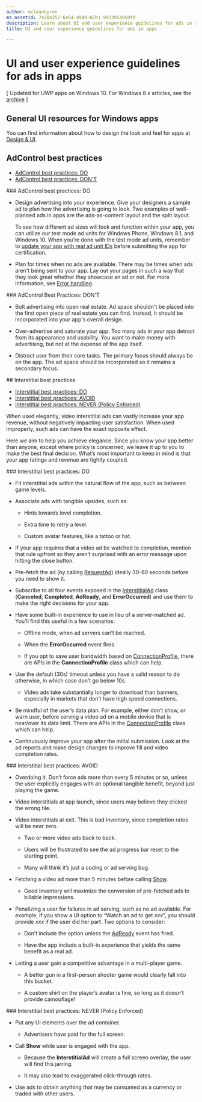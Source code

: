 ```yaml
---
author: mcleanbyron
ms.assetid: 7a38a352-6e54-4949-87b1-992395a959fd
description: Learn about UI and user experience guidelines for ads in apps.
title: UI and user experience guidelines for ads in apps

---
```


# UI and user experience guidelines for ads in apps


\[ Updated for UWP apps on Windows 10. For Windows 8.x articles, see the [archive](http://go.microsoft.com/fwlink/p/?linkid=619132) \]

## General UI resources for Windows apps

You can find information about how to design the look and feel for apps at [Design & UI](https://developer.microsoft.com/windows/design).

## AdControl best practices

* [AdControl best practices: DO](#adcontrolbestpracticesdo10)
* [AdControl best practices: DON'T](#adcontrolbestpracticesdont10)

<span id="adcontrolbestpracticesdo10"/>
### AdControl best practices: DO

* Design advertising into your experience. Give your designers a sample ad to plan how the advertising is going to look. Two examples of well-planned ads in apps are the ads-as-content layout and the split layout.

  To see how different ad sizes will look and function within your app, you can utilize our test mode ad units for Windows Phone, Windows 8.1, and Windows 10. When you’re done with the test mode ad units, remember to [update your app with real ad unit IDs](set-up-ad-units-in-your-app.md) before submitting the app for certification.

* Plan for times when no ads are available. There may be times when ads aren't being sent to your app. Lay out your pages in such a way that they look great whether they showcase an ad or not. For more information, see [Error handling](error-handling-with-advertising-libraries.md).

<span id="adcontrolbestpracticesdont10"/>
### AdControl Best Practices: DON'T

* Bolt advertising into open real estate. Ad space shouldn't be placed into the first open piece of real estate you can find. Instead, it should be incorporated into your app's overall design.

* Over-advertise and saturate your app. Too many ads in your app detract from its appearance and usability. You want to make money with advertising, but not at the expense of the app itself.

* Distract user from their core tasks. The primary focus should always be on the app. The ad space should be incorporated so it remains a secondary focus.

<span id="interstitialbestpractices10"/>
## Interstitial best practices

* [Interstitial best practices: DO](#interstitialbestpracticesdo10)
* [Interstitial best practices: AVOID](#interstitialbestpracticesavoid10)
* [Interstitial best practices: NEVER (Policy Enforced)](#interstitialbestpracticesnever10)

When used elegantly, video interstitial ads can vastly increase your app revenue, without negatively impacting user satisfaction. When used improperly, such ads can have the exact opposite effect.

Here we aim to help you achieve elegance. Since you know your app better than anyone, except where policy is concerned, we leave it up to you to make the best final decision. What’s most important to keep in mind is that your app ratings and revenue are tightly coupled.

<span id="interstitialbestpracticesdo10"/>
### Interstitial best practices: DO

* Fit interstitial ads within the natural flow of the app, such as between game levels.

* Associate ads with tangible upsides, such as:

    * Hints towards level completion.

    * Extra time to retry a level.

    * Custom avatar features, like a tattoo or hat.

* If your app requires that a video ad be watched to completion, mention that rule upfront so they aren’t surprised with an error message upon hitting the close button.

* Pre-fetch the ad (by calling [RequestAd](https://msdn.microsoft.com/library/windows/apps/microsoft.advertising.winrt.ui.interstitialad.requestad.aspx)) ideally 30-60 seconds before you need to show it.

* Subscribe to all four events exposed in the [InterstitialAd](https://msdn.microsoft.com/library/windows/apps/microsoft.advertising.winrt.ui.interstitialad.aspx) class (**Canceled**, **Completed**, **AdReady**, and **ErrorOccurred**) and use them to make the right decisions for your app.

* Have some built-in experience to use in lieu of a server-matched ad. You’ll find this useful in a few scenarios:

    * Offline mode, when ad servers can’t be reached.

    * When the **ErrorOccurred** event fires.

    * If you opt to save user bandwidth based on [ConnectionProfile](https://msdn.microsoft.com/library/windows/apps/windows.networking.connectivity.connectionprofile.aspx), there are APIs in the **ConnectionProfile** class which can help.

* Use the default (30s) timeout unless you have a valid reason to do otherwise, in which case don’t go below 10s.

    * Video ads take substantially longer to download than banners, especially in markets that don’t have high speed connections.


* Be mindful of the user’s data plan. For example, either don’t show, or warn user, before serving a video ad on a mobile device that is near/over its data limit. There are APIs in the [ConnectionProfile](https://msdn.microsoft.com/library/windows/apps/windows.networking.connectivity.connectionprofile.aspx) class which can help.

* Continuously improve your app after the initial submission. Look at the ad reports and make design changes to improve fill and video completion rates.

<span id="interstitialbestpracticesavoid10"/>
### Interstitial best practices: AVOID

* Overdoing it. Don’t force ads more than every 5 minutes or so, unless the user explicitly engages with an optional tangible benefit, beyond just playing the game.

* Video interstitials at app launch, since users may believe they clicked the wrong tile.

* Video interstitials at exit. This is bad inventory, since completion rates will be near zero.

    * Two or more video ads back to back.

    * Users will be frustrated to see the ad progress bar reset to the starting point.

    * Many will think it’s just a coding or ad serving bug.

* Fetching a video ad more than 5 minutes before calling [Show](https://msdn.microsoft.com/library/windows/apps/microsoft.advertising.winrt.ui.interstitialad.show.aspx).

    * Good inventory will maximize the conversion of pre-fetched ads to billable impressions.


* Penalizing a user for failures in ad serving, such as no ad available. For example, if you show a UI option to “Watch an ad to get *xxx*”, you should provide *xxx* if the user did her part. Two options to consider:

    * Don’t include the option unless the [AdReady](https://msdn.microsoft.com/library/windows/apps/microsoft.advertising.winrt.ui.interstitialad.adready.aspx) event has fired.

    * Have the app include a built-in experience that yields the same benefit as a real ad.

* Letting a user gain a competitive advantage in a multi-player game.

    * A better gun in a first-person shooter game would clearly fall into this bucket.

    * A custom shirt on the player’s avatar is fine, so long as it doesn’t provide camouflage!

<span id="interstitialbestpracticesnever10"/>
### Interstitial best practices: NEVER (Policy Enforced)

* Put any UI elements over the ad container.

    * Advertisers have paid for the full screen.


* Call **Show** while user is engaged with the app.

    * Because the **InterstitialAd** will create a full screen overlay, the user will find this jarring.

    * It may also lead to exaggerated click-through rates.

* Use ads to obtain anything that may be consumed as a currency or traded with other users.

 

 
